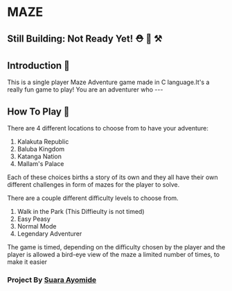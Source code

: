 # MAZE 

## Still Building: Not Ready Yet! ⛑️ 🔨 ⚒️

## Introduction :eyes: 
This is a single player Maze Adventure game made in C language.It's a really fun game to play!
You are an adventurer who ---


## How To Play :rocket:

There are 4 different locations to choose from to have your adventure:
1. Kalakuta Republic
2. Baluba Kingdom
3. Katanga Nation
4. Mallam's Palace

Each of these choices births a story of its own and they all have their own different challenges in form of mazes for the player to solve.

There are a couple different difficulty levels to choose from. 
1. Walk in the Park (This Diffieulty is not timed)
2. Easy Peasy
3. Normal Mode
4. Legendary Adventurer


The game is timed, depending on the difficulty chosen by the player and the player is allowed a bird-eye view of the maze a limited number of times, to make it easier

### Project By [Suara Ayomide](https://twitter.com/aysuarex)
